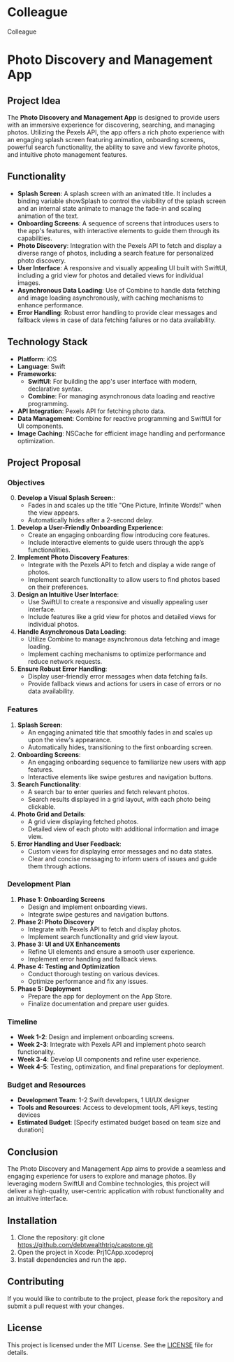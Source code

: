 # Colleague
Colleague
# Photo Discovery and Management App

## Project Idea
The **Photo Discovery and Management App** is designed to provide users with an immersive experience for discovering, searching, and managing photos. Utilizing the Pexels API, the app offers a rich photo experience with an engaging splash screen featuring animation, onboarding screens, powerful search functionality, the ability to save and view favorite photos, and intuitive photo management features.

## Functionality
- **Splash Screen**: A splash screen with an animated title. It includes a binding variable showSplash to control the visibility of the splash screen and an 
    internal state animate to manage the fade-in and scaling animation of the text.
- **Onboarding Screens**: A sequence of screens that introduces users to the app's features, with interactive elements to guide them through its capabilities.
- **Photo Discovery**: Integration with the Pexels API to fetch and display a diverse range of photos, including a search feature for personalized photo discovery.
- **User Interface**: A responsive and visually appealing UI built with SwiftUI, including a grid view for photos and detailed views for individual images.
- **Asynchronous Data Loading**: Use of Combine to handle data fetching and image loading asynchronously, with caching mechanisms to enhance performance.
- **Error Handling**: Robust error handling to provide clear messages and fallback views in case of data fetching failures or no data availability.

## Technology Stack
- **Platform**: iOS
- **Language**: Swift
- **Frameworks**:
  - **SwiftUI**: For building the app's user interface with modern, declarative syntax.
  - **Combine**: For managing asynchronous data loading and reactive programming.
- **API Integration**: Pexels API for fetching photo data.
- **Data Management**: Combine for reactive programming and SwiftUI for UI components.
- **Image Caching**: NSCache for efficient image handling and performance optimization.

## Project Proposal

### Objectives
0. **Develop a Visual Splash Screen:**:
   - Fades in and scales up the title "One Picture, Infinite Words!" when the view appears.
   - Automatically hides after a 2-second delay.
1. **Develop a User-Friendly Onboarding Experience**:
   - Create an engaging onboarding flow introducing core features.
   - Include interactive elements to guide users through the app’s functionalities.
2. **Implement Photo Discovery Features**:
   - Integrate with the Pexels API to fetch and display a wide range of photos.
   - Implement search functionality to allow users to find photos based on their preferences.
3. **Design an Intuitive User Interface**:
   - Use SwiftUI to create a responsive and visually appealing user interface.
   - Include features like a grid view for photos and detailed views for individual photos.
4. **Handle Asynchronous Data Loading**:
   - Utilize Combine to manage asynchronous data fetching and image loading.
   - Implement caching mechanisms to optimize performance and reduce network requests.
5. **Ensure Robust Error Handling**:
   - Display user-friendly error messages when data fetching fails.
   - Provide fallback views and actions for users in case of errors or no data availability.

### Features
1. **Splash Screen**:
   - An engaging animated title that smoothly fades in and scales up upon the view's appearance.
   - Automatically hides, transitioning to the first onboarding screen.
1. **Onboarding Screens**:
   - An engaging onboarding sequence to familiarize new users with app features.
   - Interactive elements like swipe gestures and navigation buttons.
2. **Search Functionality**:
   - A search bar to enter queries and fetch relevant photos.
   - Search results displayed in a grid layout, with each photo being clickable.
3. **Photo Grid and Details**:
   - A grid view displaying fetched photos.
   - Detailed view of each photo with additional information and image view.
4. **Error Handling and User Feedback**:
   - Custom views for displaying error messages and no data states.
   - Clear and concise messaging to inform users of issues and guide them through actions.

### Development Plan
1. **Phase 1: Onboarding Screens**
   - Design and implement onboarding views.
   - Integrate swipe gestures and navigation buttons.
2. **Phase 2: Photo Discovery**
   - Integrate with Pexels API to fetch and display photos.
   - Implement search functionality and grid view layout.
3. **Phase 3: UI and UX Enhancements**
   - Refine UI elements and ensure a smooth user experience.
   - Implement error handling and fallback views.
4. **Phase 4: Testing and Optimization**
   - Conduct thorough testing on various devices.
   - Optimize performance and fix any issues.
5. **Phase 5: Deployment**
   - Prepare the app for deployment on the App Store.
   - Finalize documentation and prepare user guides.

### Timeline
- **Week 1-2**: Design and implement onboarding screens.
- **Week 2-3**: Integrate with Pexels API and implement photo search functionality.
- **Week 3-4**: Develop UI components and refine user experience.
- **Week 4-5**: Testing, optimization, and final preparations for deployment.

### Budget and Resources
- **Development Team**: 1-2 Swift developers, 1 UI/UX designer
- **Tools and Resources**: Access to development tools, API keys, testing devices
- **Estimated Budget**: [Specify estimated budget based on team size and duration]

## Conclusion
The Photo Discovery and Management App aims to provide a seamless and engaging experience for users to explore and manage photos. By leveraging modern SwiftUI and Combine technologies, this project will deliver a high-quality, user-centric application with robust functionality and an intuitive interface.

## Installation
1. Clone the repository: git clone https://github.com/debtwealthtrip/capstone.git
2. Open the project in Xcode: Prj1CApp.xcodeproj
3. Install dependencies and run the app.

## Contributing
If you would like to contribute to the project, please fork the repository and submit a pull request with your changes.

## License
This project is licensed under the MIT License. See the [LICENSE](LICENSE) file for details.
